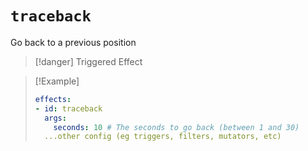 # `traceback`

Go back to a previous position

> [!danger] Triggered Effect

> [!Example]
> ```yaml
> effects:
> - id: traceback
>   args:
>     seconds: 10 # The seconds to go back (between 1 and 30)
>   ...other config (eg triggers, filters, mutators, etc)
> ```
